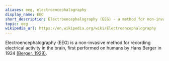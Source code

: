 ```yaml
---
aliases: eeg, electroencephalography
display_name: EEG
short_description: Electroencephalography (EEG) - a method for non-invasive recording of brain activity
topic: eeg
wikipedia_url: https://en.wikipedia.org/wiki/Electroencephalography
---
```

Electroencephalography (EEG) is a non-invasive method for recording electrical activity in the brain, first performed on humans by Hans Berger in 1924 [(Berger, 1929)](https://link.springer.com/article/10.1007/BF01797193).
